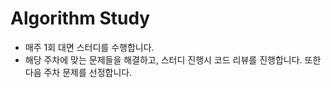 # Algorithm Study
- 매주 1회 대면 스터디를 수행합니다.
- 해당 주차에 맞는 문제들을 해결하고, 스터디 진행시 코드 리뷰를 진행합니다. 또한 다음 주차 문제를 선정합니다.
